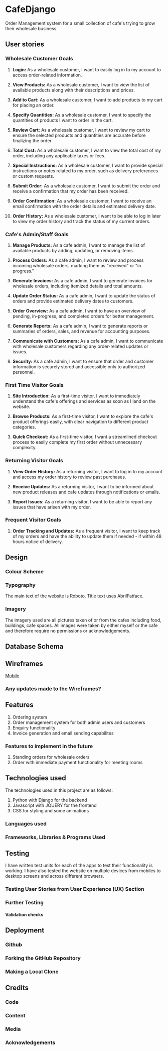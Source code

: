 # CafeDjango
Order Management system for a small collection of cafe's trying to grow their wholesale business

## User stories

### Wholesale Customer Goals

1. **Login:** As a wholesale customer, I want to easily log in to my account to access order-related information.

2. **View Products:** As a wholesale customer, I want to view the list of available products along with their descriptions and prices.

3. **Add to Cart:** As a wholesale customer, I want to add products to my cart for placing an order.

4. **Specify Quantities:** As a wholesale customer, I want to specify the quantities of products I want to order in the cart.

5. **Review Cart:** As a wholesale customer, I want to review my cart to ensure the selected products and quantities are accurate before finalizing the order.

6. **Total Cost:** As a wholesale customer, I want to view the total cost of my order, including any applicable taxes or fees.

7. **Special Instructions:** As a wholesale customer, I want to provide special instructions or notes related to my order, such as delivery preferences or custom requests.

8. **Submit Order:** As a wholesale customer, I want to submit the order and receive a confirmation that my order has been received.

9. **Order Confirmation:** As a wholesale customer, I want to receive an email confirmation with the order details and estimated delivery date.

10. **Order History:** As a wholesale customer, I want to be able to log in later to view my order history and track the status of my current orders.

### Cafe's Admin/Staff Goals

1. **Manage Products:** As a cafe admin, I want to manage the list of available products by adding, updating, or removing items.

2. **Process Orders:** As a cafe admin, I want to review and process incoming wholesale orders, marking them as "received" or "in progress."

3. **Generate Invoices:** As a cafe admin, I want to generate invoices for wholesale orders, including itemized details and total amounts.

4. **Update Order Status:** As a cafe admin, I want to update the status of orders and provide estimated delivery dates to customers.

5. **Order Overview:** As a cafe admin, I want to have an overview of pending, in-progress, and completed orders for better management.

6. **Generate Reports:** As a cafe admin, I want to generate reports or summaries of orders, sales, and revenue for accounting purposes.

7. **Communicate with Customers:** As a cafe admin, I want to communicate with wholesale customers regarding any order-related updates or issues.

8. **Security:** As a cafe admin, I want to ensure that order and customer information is securely stored and accessible only to authorized personnel.

### First Time Visitor Goals

1. **Site Introduction:** As a first-time visitor, I want to immediately understand the cafe's offerings and services as soon as I land on the website.

2. **Browse Products:** As a first-time visitor, I want to explore the cafe's product offerings easily, with clear navigation to different product categories.

3. **Quick Checkout:** As a first-time visitor, I want a streamlined checkout process to easily complete my first order without unnecessary complexity.

### Returning Visitor Goals

1. **View Order History:** As a returning visitor, I want to log in to my account and access my order history to review past purchases.

2. **Receive Updates:** As a returning visitor, I want to be informed about new product releases and cafe updates through notifications or emails.

3. **Report Issues:** As a returning visitor, I want to be able to report any issues that have arisen with my order.

### Frequent Visitor Goals

1. **Order Tracking and Updates:** As a frequent visitor, I want to keep track of my orders and have the ability to update them if needed - if within 48 hours notice of delivery.

## Design

### Colour Scheme

### Typography

The main text of the website is Roboto. Title text uses AbrilFatface. 

### Imagery

The imagery used are all pictures taken of or from the cafes including food, buildings, cafe spaces. All images were taken by either myself or the cafe and therefore require no permissions or acknowledgements.

## Database Schema



## Wireframes
[Mobile](https://imgur.com/7W9BR0I)

### Any updates made to the Wireframes?

## Features
1. Ordering system
2. Order management system for both admin users and customers
2. Enquiry functionality
3. Invoice generation and email sending capabilites


### Features to implement in the future
1. Standing orders for wholesale orders
2. Order with immediate payment functionality for meeting rooms

## Technologies used
The technologies used in this project are as follows:
1. Python with Django for the backend
2. Javascript with JQUERY for the frontend
3. CSS for styling and some animations


### Languages used

### Frameworks, Libraries & Programs Used

## Testing
I have written test units for each of the apps to test their functionality is working. I have also tested the website on multiple devices from mobiles to desktop screens and across different browsers. 

### Testing User Stories from User Experience (UX) Section


### Further Testing

#### Validation checks

## Deployment

### Github

### Forking the GitHub Repository

### Making a Local Clone

## Credits

### Code

### Content

### Media

### Acknowledgements
